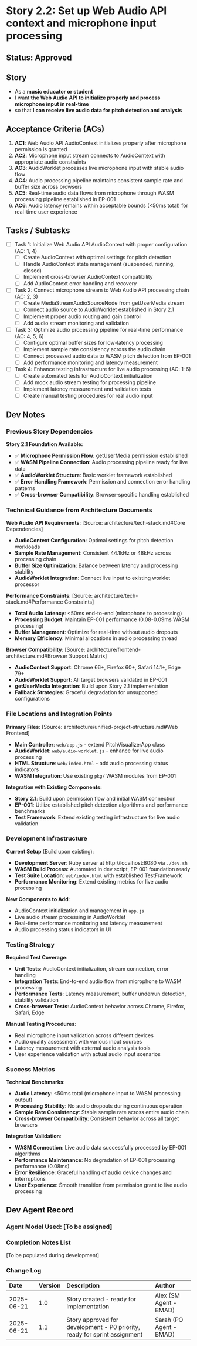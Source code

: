 # Story 2.2: Set up Web Audio API context and microphone input processing

## Status: Approved

## Story

- As a **music educator or student**
- I want **the Web Audio API to initialize properly and process microphone input in real-time**
- so that **I can receive live audio data for pitch detection and analysis**

## Acceptance Criteria (ACs)

1. **AC1**: Web Audio API AudioContext initializes properly after microphone permission is granted
2. **AC2**: Microphone input stream connects to AudioContext with appropriate audio constraints
3. **AC3**: AudioWorklet processes live microphone input with stable audio flow
4. **AC4**: Audio processing pipeline maintains consistent sample rate and buffer size across browsers
5. **AC5**: Real-time audio data flows from microphone through WASM processing pipeline established in EP-001
6. **AC6**: Audio latency remains within acceptable bounds (<50ms total) for real-time user experience

## Tasks / Subtasks

- [ ] Task 1: Initialize Web Audio API AudioContext with proper configuration (AC: 1, 4)
  - [ ] Create AudioContext with optimal settings for pitch detection
  - [ ] Handle AudioContext state management (suspended, running, closed)
  - [ ] Implement cross-browser AudioContext compatibility
  - [ ] Add AudioContext error handling and recovery
  
- [ ] Task 2: Connect microphone stream to Web Audio API processing chain (AC: 2, 3)
  - [ ] Create MediaStreamAudioSourceNode from getUserMedia stream
  - [ ] Connect audio source to AudioWorklet established in Story 2.1
  - [ ] Implement proper audio routing and gain control
  - [ ] Add audio stream monitoring and validation
  
- [ ] Task 3: Optimize audio processing pipeline for real-time performance (AC: 4, 5, 6)
  - [ ] Configure optimal buffer sizes for low-latency processing
  - [ ] Implement sample rate consistency across the audio chain
  - [ ] Connect processed audio data to WASM pitch detection from EP-001
  - [ ] Add performance monitoring and latency measurement
  
- [ ] Task 4: Enhance testing infrastructure for live audio processing (AC: 1-6)
  - [ ] Create automated tests for AudioContext initialization
  - [ ] Add mock audio stream testing for processing pipeline
  - [ ] Implement latency measurement and validation tests
  - [ ] Create manual testing procedures for real audio input

## Dev Notes

### Previous Story Dependencies

**Story 2.1 Foundation Available:**
- ✅ **Microphone Permission Flow**: getUserMedia permission established
- ✅ **WASM Pipeline Connection**: Audio processing pipeline ready for live data
- ✅ **AudioWorklet Structure**: Basic worklet framework established
- ✅ **Error Handling Framework**: Permission and connection error handling patterns
- ✅ **Cross-browser Compatibility**: Browser-specific handling established

### Technical Guidance from Architecture Documents

**Web Audio API Requirements**: [Source: architecture/tech-stack.md#Core Dependencies]
- **AudioContext Configuration**: Optimal settings for pitch detection workloads
- **Sample Rate Management**: Consistent 44.1kHz or 48kHz across processing chain
- **Buffer Size Optimization**: Balance between latency and processing stability
- **AudioWorklet Integration**: Connect live input to existing worklet processor

**Performance Constraints**: [Source: architecture/tech-stack.md#Performance Constraints]
- **Total Audio Latency**: <50ms end-to-end (microphone to processing)
- **Processing Budget**: Maintain EP-001 performance (0.08-0.09ms WASM processing)
- **Buffer Management**: Optimize for real-time without audio dropouts
- **Memory Efficiency**: Minimal allocations in audio processing thread

**Browser Compatibility**: [Source: architecture/frontend-architecture.md#Browser Support Matrix]
- **AudioContext Support**: Chrome 66+, Firefox 60+, Safari 14.1+, Edge 79+
- **AudioWorklet Support**: All target browsers validated in EP-001
- **getUserMedia Integration**: Build upon Story 2.1 implementation
- **Fallback Strategies**: Graceful degradation for unsupported configurations

### File Locations and Integration Points

**Primary Files**: [Source: architecture/unified-project-structure.md#Web Frontend]
- **Main Controller**: `web/app.js` - extend PitchVisualizerApp class
- **AudioWorklet**: `web/audio-worklet.js` - enhance for live audio processing
- **HTML Structure**: `web/index.html` - add audio processing status indicators
- **WASM Integration**: Use existing `pkg/` WASM modules from EP-001

**Integration with Existing Components:**
- **Story 2.1**: Build upon permission flow and initial WASM connection
- **EP-001**: Utilize established pitch detection algorithms and performance benchmarks
- **Test Framework**: Extend existing testing infrastructure for live audio validation

### Development Infrastructure

**Current Setup** (Build upon existing):
- **Development Server**: Ruby server at http://localhost:8080 via `./dev.sh`
- **WASM Build Process**: Automated in dev script, EP-001 foundation ready
- **Test Suite Location**: `web/index.html` with established TestFramework
- **Performance Monitoring**: Extend existing metrics for live audio processing

**New Components to Add**:
- AudioContext initialization and management in `app.js`
- Live audio stream processing in AudioWorklet
- Real-time performance monitoring and latency measurement
- Audio processing status indicators in UI

### Testing Strategy

**Required Test Coverage**:
- **Unit Tests**: AudioContext initialization, stream connection, error handling
- **Integration Tests**: End-to-end audio flow from microphone to WASM processing
- **Performance Tests**: Latency measurement, buffer underrun detection, stability validation
- **Cross-browser Tests**: AudioContext behavior across Chrome, Firefox, Safari, Edge

**Manual Testing Procedures**:
- Real microphone input validation across different devices
- Audio quality assessment with various input sources
- Latency measurement with external audio analysis tools
- User experience validation with actual audio input scenarios

### Success Metrics

**Technical Benchmarks**:
- **Audio Latency**: <50ms total (microphone input to WASM processing output)
- **Processing Stability**: No audio dropouts during continuous operation
- **Sample Rate Consistency**: Stable sample rate across entire audio chain
- **Cross-browser Compatibility**: Consistent behavior across all target browsers

**Integration Validation**:
- **WASM Connection**: Live audio data successfully processed by EP-001 algorithms
- **Performance Maintenance**: No degradation of EP-001 processing performance (0.08ms)
- **Error Resilience**: Graceful handling of audio device changes and interruptions
- **User Experience**: Smooth transition from permission grant to live audio processing

## Dev Agent Record

### Agent Model Used: [To be assigned]

### Completion Notes List

[To be populated during development]

### Change Log

| Date | Version | Description | Author |
| :--- | :------ | :---------- | :----- |
| 2025-06-21 | 1.0 | Story created - ready for implementation | Alex (SM Agent - BMAD) |
| 2025-06-21 | 1.1 | Story approved for development - P0 priority, ready for sprint assignment | Sarah (PO Agent - BMAD) | 
